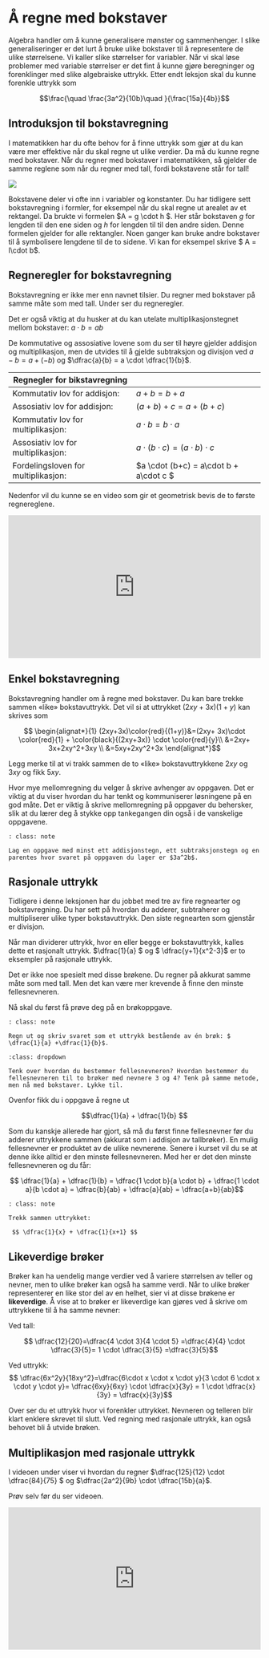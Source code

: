 # Å regne med bokstaver 

Algebra handler om å kunne generalisere mønster og sammenhenger. I slike generaliseringer er det lurt å bruke ulike bokstaver til å representere de ulike størrelsene. Vi kaller slike størrelser for variabler. Når vi skal løse problemer med variable størrelser er det fint å kunne gjøre beregninger og forenklinger med slike algebraiske uttrykk.  Etter endt leksjon skal du kunne forenkle uttrykk som 

$$\frac{\quad \frac{3a^2}{10b}\quad }{\frac{15a}{4b}}$$

## Introduksjon til bokstavregning

I matematikken har du ofte behov for å finne uttrykk som gjør at du kan være mer effektive når du skal regne ut ulike verdier. Da må du kunne regne med bokstaver. Når du regner med bokstaver i matematikken, så gjelder de samme reglene som når du regner med tall, fordi bokstavene står for tall!

![](/bilder/rektangler.PNG)

Bokstavene deler vi ofte inn i variabler og konstanter. Du har tidligere sett bokstavregning i formler, for eksempel når du skal regne ut arealet av et rektangel. Da brukte vi formelen $A = g \cdot h $. Her står bokstaven $g$ for lengden til den ene siden og $h$ for lengden til til den andre siden. Denne formelen gjelder for alle rektangler.  Noen ganger kan bruke andre bokstaver til å symbolisere lengdene til de to sidene. Vi kan for eksempel skrive $ A = l\cdot b$. 

## Regneregler for bokstavregning

Bokstavregning er ikke mer enn navnet tilsier. Du regner med bokstaver på samme måte som med tall. Under ser du regneregler.

Det er også viktig at du husker at du kan utelate multiplikasjonstegnet mellom bokstaver:   $a\cdot b = ab$ 

De kommutative og assosiative lovene som du ser til høyre gjelder addisjon og multiplikasjon, men de utvides til å gjelde subtraksjon og divisjon ved $a-b=a+(-b)$ og $\dfrac{a}{b} = a \cdot \dfrac{1}{b}$.

|Regnegler for bikstavregning|   |
|---|---|
| Kommutativ lov for addisjon:  |  $a+b=b+a$ |
| Assosiativ lov for addisjon:  |  $(a+b)+c=a+(b+c)$|
|  Kommutativ lov for multiplikasjon: |  $a\cdot b = b\cdot a$ |
| Assosiativ lov for multiplikasjon:| $a\cdot (b\cdot c) = (a\cdot b) \cdot c$|
| Fordelingsloven for multiplikasjon:| $a \cdot (b+c) = a\cdot b + a\cdot c $|


Nedenfor vil du kunne se en video som gir et geometrisk bevis de to første regnereglene.<br>

<div style="padding:56.6% 0 0 0;position:relative;"><iframe src="https://player.vimeo.com/video/291450094?h=949e0ee2a8&title=0&byline=0&portrait=0" style="position:absolute;top:0;left:0;width:100%;height:100%;" frameborder="0" allow="autoplay; fullscreen; picture-in-picture" allowfullscreen></iframe></div><script src="https://player.vimeo.com/api/player.js"></script>


## Enkel bokstavregning

Bokstavregning handler om å regne med bokstaver. Du kan bare trekke sammen «like» bokstavuttrykk. Det vil si at uttrykket $(2xy+3x)(1+y)$ kan skrives som

$$ \begin{alignat*}{1}
(2xy+3x)\color{red}{(1+y)}&=(2xy+ 3x)\cdot \color{red}{1} + \color{black}{(2xy+3x)} \cdot \color{red}{y}\\
&=2xy+ 3x+2xy^2+3xy \\
&=5xy+2xy^2+3x
\end{alignat*}$$

Legg merke til at vi trakk sammen de to «like» bokstavuttrykkene $2xy$ og $3xy$ og fikk $5xy$.

Hvor mye mellomregning du velger å skrive avhenger av oppgaven. Det er viktig at du viser hvordan du har tenkt og kommuniserer løsningene på en god måte. Det er viktig å skrive mellomregning på oppgaver du behersker, slik at du lærer deg å
stykke opp tankegangen din også i de vanskelige oppgavene.



```{admonition} Oppgave 1
: class: note

Lag en oppgave med minst ett addisjonstegn, ett subtraksjonstegn og en parentes hvor svaret på oppgaven du lager er $3a^2b$.
```
            


## Rasjonale uttrykk

Tidligere i denne leksjonen har du jobbet med tre av fire regnearter og bokstavregning. Du har sett på hvordan du adderer, subtraherer og multipliserer ulike typer bokstavuttrykk. Den siste regnearten som gjenstår er divisjon.

Når man dividerer uttrykk, hvor en eller begge er bokstavuttrykk, kalles dette et rasjonalt uttrykk. $\dfrac{1}{a} $ og $ \dfrac{y+1}{x^2-3}$ er to eksempler på rasjonale uttrykk.

Det er ikke noe spesielt med disse brøkene. Du regner på akkurat samme måte som med tall. Men det kan være mer krevende å finne den minste fellesnevneren. 

Nå skal du først få prøve deg på en brøkoppgave.

```{admonition} Oppgave 2
: class: note

Regn ut og skriv svaret som et uttrykk bestående av én brøk: $ \dfrac{1}{a} +\dfrac{1}{b}$.
```



```{admonition} Klikk på knappen til høyre for et hint!
:class: dropdown

Tenk over hvordan du bestemmer fellesnevneren? Hvordan bestemmer du fellesnevneren til to brøker med nevnere 3 og 4? Tenk på samme metode, men nå med bokstaver. Lykke til.
```

Ovenfor fikk du i oppgave å regne ut 

$$\dfrac{1}{a} + \dfrac{1}{b} $$

Som du kanskje allerede har gjort, så må du først finne fellesnevner før du adderer uttrykkene sammen (akkurat som i addisjon av tallbrøker). En mulig fellesnevner er produktet av de ulike nevnerene. Senere i kurset vil du se at denne ikke alltid er den minste fellesnevneren. Med her er det den minste fellesnevneren og du får:

$$ \dfrac{1}{a} + \dfrac{1}{b} = \dfrac{1 \cdot b}{a \cdot b} + \dfrac{1 \cdot a}{b \cdot a} = \dfrac{b}{ab} + \dfrac{a}{ab} = \dfrac{a+b}{ab}$$

```{admonition} Oppgave 2
: class: note

Trekk sammen uttrykket: 

 $$ \dfrac{1}{x} + \dfrac{1}{x+1} $$

```

 ## Likeverdige brøker

Brøker kan ha uendelig mange verdier ved å variere størrelsen av teller og nevner, men to ulike brøker kan også ha samme verdi. Når to ulike brøker representerer en like stor del av en helhet, sier vi at disse brøkene er **likeverdige**.
Å vise at to brøker er likeverdige kan gjøres ved å skrive om uttrykkene til å ha samme nevner:

Ved tall:

$$ \dfrac{12}{20}=\dfrac{4 \cdot 3}{4 \cdot 5} =\dfrac{4}{4} \cdot \dfrac{3}{5}= 1 \cdot \dfrac{3}{5} =\dfrac{3}{5}$$ 

Ved uttrykk:
$$ \dfrac{6x^2y}{18xy^2}=\dfrac{6\cdot x \cdot x \cdot y}{3 \cdot 6 \cdot x \cdot y \cdot y}= \dfrac{6xy}{6xy} \cdot \dfrac{x}{3y} = 1 \cdot \dfrac{x}{3y} = \dfrac{x}{3y}$$

Over ser du et uttrykk hvor vi forenkler uttrykket. Nevneren og telleren blir klart enklere skrevet til slutt. Ved regning med rasjonale uttrykk, kan også behovet bli å utvide brøken.

## Multiplikasjon med rasjonale uttrykk

I videoen under viser vi hvordan du regner $\dfrac{125}{12} \cdot \dfrac{84}{75} $ og $\dfrac{2a^2}{9b} \cdot \dfrac{15b}{a}$.

Prøv selv før du ser videoen.</p> 

<div style="padding:56.25% 0 0 0;position:relative;"><iframe src="https://player.vimeo.com/video/299173980?title=0&amp;byline=0&amp;portrait=0" style="position:absolute;top:0;left:0;width:100%;height:100%;" frameborder="0" allow="autoplay; fullscreen" allowfullscreen=""></iframe></div>
<script src="https://player.vimeo.com/api/player.js"></script>
<p></p>


